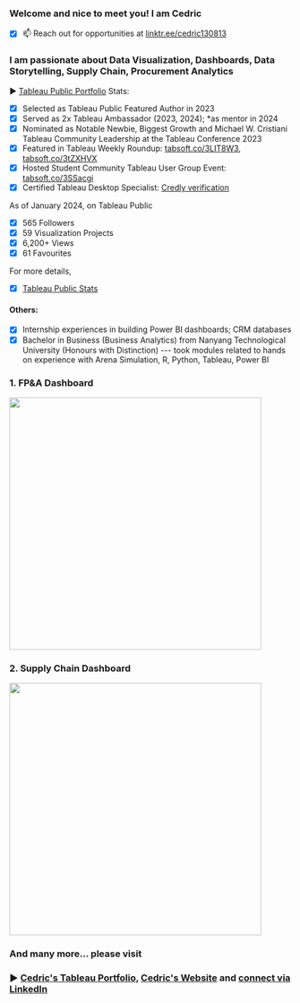 <h3 align="left">Welcome and nice to meet you! I am Cedric</h3>

- [x] 📫 Reach out for opportunities at [linktr.ee/cedric130813](http://linktr.ee/cedric130813)

### I am passionate about Data Visualization, Dashboards, Data Storytelling, Supply Chain, Procurement Analytics

▶ [Tableau Public Portfolio](https://public.tableau.com/app/profile/cedric130813)
Stats: 
- [x] Selected as Tableau Public Featured Author in 2023
- [x] Served as 2x Tableau Ambassador (2023, 2024); *as mentor in 2024
- [x] Nominated as Notable Newbie, Biggest Growth and Michael W. Cristiani Tableau Community Leadership at the Tableau Conference 2023
- [x] Featured in Tableau Weekly Roundup: [tabsoft.co/3LIT8W3](tabsoft.co/3LIT8W3), [tabsoft.co/3tZXHVX](tabsoft.co/3tZXHVX)
- [x] Hosted Student Community Tableau User Group Event: [tabsoft.co/3SSacgi](tabsoft.co/3SSacgi)
- [x] Certified Tableau Desktop Specialist: [Credly verification](https://www.credly.com/badges/7463ff43-f053-4a31-9f08-5fd054a34206)

As of January 2024, on Tableau Public
- [x] 565 Followers 
- [x] 59 Visualization Projects
- [x] 6,200+ Views
- [x] 61 Favourites 

For more details,
- [x] [Tableau Public Stats](https://public.tableau.com/app/profile/cedric130813/viz/TableauPublicStats_16942428002280/Stats)

#### Others:
- [x] Internship experiences in building Power BI dashboards; CRM databases
- [x] Bachelor in Business (Business Analytics) from Nanyang Technological University (Honours with Distinction)
--- took modules related to hands on experience with Arena Simulation, R, Python, Tableau, Power BI 

### 1. FP&A Dashboard
<a href="https://public.tableau.com/app/profile/cedric130813" target="_blank"><img src='https://github.com/cedric130813/SQL-DataViz/blob/d03caefadd15eea9c09890cf38381165a6ea4dd4/Tableau/FP&A%20Dashboard%20(1).png' width='450'></a>

### 2. Supply Chain Dashboard
<a href="https://public.tableau.com/app/profile/cedric130813" target="_blank"><img src='https://assets-global.website-files.com/626e3f90d87e459d91f51dd5/6448f949d9cba40342dd5f7d_Front%20(4).png' width='450'></a>

### And many more... please visit 
### ▶ [Cedric's Tableau Portfolio](https://public.tableau.com/app/profile/cedric130813), [Cedric's Website](https://cedric130813.webflow.io) and [connect via LinkedIn](https://www.linkedin.com/in/cedric130813/)
